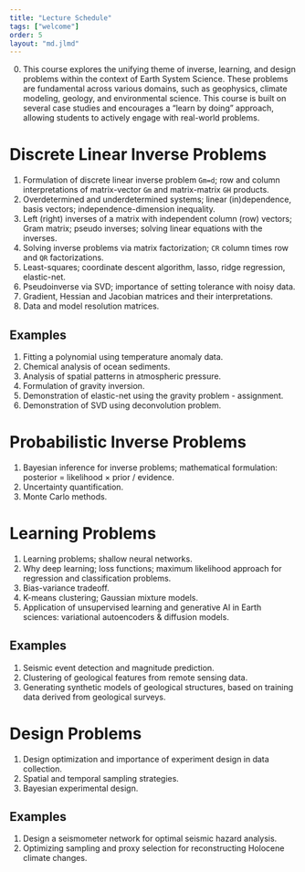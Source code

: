 ```yaml
---
title: "Lecture Schedule"
tags: ["welcome"]
order: 5
layout: "md.jlmd"
---
```


<style>
main a img {
    width: 5rem;
    margin: 1rem;
}
</style>

0. This course explores the unifying theme of inverse, learning, and design problems within the context of Earth System Science. These problems are fundamental across various domains, such as geophysics, climate modeling, geology, and environmental science. This course is built on several case studies and encourages a “learn by doing” approach, allowing students to actively engage with real-world problems.

# Discrete Linear Inverse Problems

1. Formulation of discrete linear inverse problem `Gm=d`; row and column interpretations of matrix-vector `Gm` and matrix-matrix `GH` products.
2. Overdetermined and underdetermined systems; linear (in)dependence, basis vectors; independence-dimension inequality.
3. Left (right) inverses of a matrix with independent column (row) vectors; Gram matrix; pseudo inverses; solving linear equations with the inverses.
4. Solving inverse problems via matrix factorization; `CR` column times row and `QR` factorizations.
5. Least-squares; coordinate descent algorithm, lasso, ridge regression, elastic-net.
6. Pseudoinverse via SVD; importance of setting tolerance with noisy data.
7. Gradient, Hessian and Jacobian matrices and their interpretations.
8. Data and model resolution matrices.

## Examples

1. Fitting a polynomial using temperature anomaly data.
2. Chemical analysis of ocean sediments.
3. Analysis of spatial patterns in atmospheric pressure.
4. Formulation of gravity inversion.
5. Demonstration of elastic-net using the gravity problem - assignment.
6. Demonstration of SVD using deconvolution problem.

# Probabilistic Inverse Problems

1. Bayesian inference for inverse problems; mathematical formulation: posterior = likelihood × prior / evidence.
2. Uncertainty quantification.
3. Monte Carlo methods.

# Learning Problems

1. Learning problems; shallow neural networks.
2. Why deep learning; loss functions; maximum likelihood approach for regression and classification problems.
3. Bias-variance tradeoff.
4. K-means clustering; Gaussian mixture models.
5. Application of unsupervised learning and generative AI in Earth sciences: variational autoencoders & diffusion models.

## Examples

1. Seismic event detection and magnitude prediction.
2. Clustering of geological features from remote sensing data.
3. Generating synthetic models of geological structures, based on training data derived from geological surveys.

# Design Problems

1. Design optimization and importance of experiment design in data collection.
2. Spatial and temporal sampling strategies.
3. Bayesian experimental design.

## Examples

1. Design a seismometer network for optimal seismic hazard analysis.
2. Optimizing sampling and proxy selection for reconstructing Holocene climate changes.
